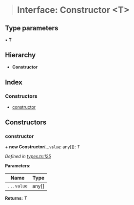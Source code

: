 > # Interface: Constructor <**T**>

## Type parameters

▪ **T**

## Hierarchy

* **Constructor**

## Index

### Constructors

* [constructor](_types_.constructor.md#constructor)

## Constructors

###  constructor

\+ **new Constructor**(...`value`: any[]): *T*

*Defined in [types.ts:125](https://github.com/polkadot-js/api/blob/417a9ff/packages/types/src/types.ts#L125)*

**Parameters:**

Name | Type |
------ | ------ |
`...value` | any[] |

**Returns:** *T*